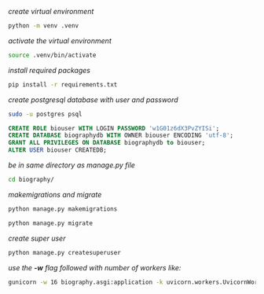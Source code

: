 
*create virtual environment*
```bash
python -m venv .venv
```

*activate the virtual environment*
```bash
source .venv/bin/activate
```

*install required packages*
```bash
pip install -r requirements.txt
```

*create postgresql database with user and password*
```bash
sudo -u postgres psql
```
```sql
CREATE ROLE biouser WITH LOGIN PASSWORD 'w1G01z6dX3PvZYISi';
CREATE DATABASE biographydb WITH OWNER biouser ENCODING 'utf-8';
GRANT ALL PRIVILEGES ON DATABASE biographydb to biouser;
ALTER USER biouser CREATEDB;
```
*be in same directory as manage.py file*
```bash
cd biography/
```

*makemigrations and migrate*
```bash
python manage.py makemigrations
```
```bash
python manage.py migrate
```

*create super user*
```bash
python manage.py createsuperuser
```

*use the **-w** flag followed with number of workers like:*
```bash
gunicorn -w 16 biography.asgi:application -k uvicorn.workers.UvicornWorker
```

